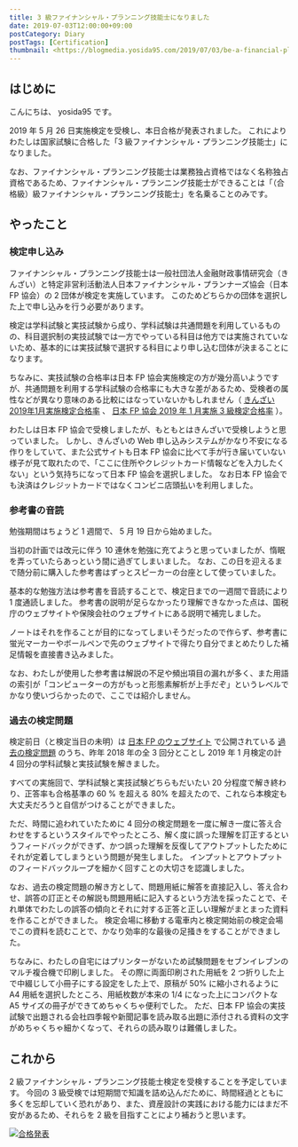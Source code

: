 ```yaml
---
title: 3 級ファイナンシャル・プランニング技能士になりました
date: 2019-07-03T12:00:00+09:00
postCategory: Diary
postTags: [Certification]
thumbnail: <https://blogmedia.yosida95.com/2019/07/03/be-a-financial-planner/result.png>
---
```


## はじめに

こんにちは、 yosida95 です。

2019 年 5 月 26 日実施検定を受検し、本日合格が発表されました。
これによりわたしは国家試験に合格した「3 級ファイナンシャル・プランニング技能士」になりました。

なお、ファイナンシャル・プランニング技能士は業務独占資格ではなく名称独占資格であるため、ファイナンシャル・プランニング技能士ができることは「（合格級）級ファイナンシャル・プランニング技能士」を名乗ることのみです。

## やったこと

### 検定申し込み

ファイナンシャル・プランニング技能士は一般社団法人金融財政事情研究会（きんざい）と特定非営利活動法人日本ファイナンシャル・プランナーズ協会（日本 FP 協会）の 2 団体が検定を実施しています。
このためどちらかの団体を選択した上で申し込みを行う必要があります。

検定は学科試験と実技試験から成り、学科試験は共通問題を利用しているものの、科目選択制の実技試験では一方でやっている科目は他方では実施されていないため、基本的には実技試験で選択する科目により申し込む団体が決まることになります。

ちなみに、実技試験の合格率は日本 FP 協会実施検定の方が幾分高いようですが、共通問題を利用する学科試験の合格率にも大きな差があるため、受検者の属性などが異なり意味のある比較にはなっていないかもしれません（ [きんざい 2019年1月実施検定合格率](https://www.kinzai.or.jp/fp/news-fp/22448.html) 、 [日本 FP 協会 2019 年 1 月実施 3 級検定合格率](https://www.jafp.or.jp/exam/syutoku/result/20190103.shtml) ）。

わたしは日本 FP 協会で受検しましたが、もともとはきんざいで受検しようと思っていました。
しかし、きんざいの Web 申し込みシステムがかなり不安になる作りをしていて、また公式サイトも日本 FP 協会に比べて手が行き届いていない様子が見て取れたので、「ここに住所やクレジットカード情報などを入力したくない」という気持ちになって日本 FP 協会を選択しました。
なお日本 FP 協会でも決済はクレジットカードではなくコンビニ店頭払いを利用しました。

### 参考書の音読

勉強期間はちょうど 1 週間で、 5 月 19 日から始めました。

当初の計画では改元に伴う 10 連休を勉強に充てようと思っていましたが、惰眠を弄っていたらあっという間に過ぎてしまいました。
なお、この日を迎えるまで随分前に購入した参考書はずっとスピーカーの台座として使っていました。

基本的な勉強方法は参考書を音読することで、検定日までの一週間で音読により 1 度通読しました。
参考書の説明が足らなかったり理解できなかった点は、国税庁のウェブサイトや保険会社のウェブサイトにある説明で補完しました。

ノートはそれを作ることが目的になってしまいそうだったので作らず、参考書に蛍光マーカーやボールペンで先のウェブサイトで得たり自分でまとめたりした補足情報を直接書き込みました。

なお、わたしが使用した参考書は解説の不足や頻出項目の漏れが多く、また用語の索引が「コンピューターの方がもっと形態素解析が上手だぞ」というレベルでかなり使いづらかったので、ここでは紹介しません。

### 過去の検定問題

検定前日（と検定当日の未明）は [日本 FP のウェブサイト](https://www.jafp.or.jp/) で公開されている [過去の検定問題](https://www.jafp.or.jp/exam/mohan/) のうち、昨年 2018 年の全 3 回分とことし 2019 年 1 月検定の計 4 回分の学科試験と実技試験を解きました。

すべての実施回で、学科試験と実技試験どちらもだいたい 20 分程度で解き終わり、正答率も合格基準の 60 % を超える 80% を超えたので、これなら本検定も大丈夫だろうと自信がつけることができました。

ただ、時間に追われていたために 4 回分の検定問題を一度に解き一度に答え合わせをするというスタイルでやったところ、解く度に誤った理解を訂正するというフィードバックができず、かつ誤った理解を反復してアウトプットしたためにそれが定着してしまうという問題が発生しました。
インプットとアウトプットのフィードバックループを細かく回すことの大切さを認識しました。

なお、過去の検定問題の解き方として、問題用紙に解答を直接記入し、答え合わせ、誤答の訂正とその解説も問題用紙に記入するという方法を採ったことで、それ単体でわたしの誤答の傾向とそれに対する正答と正しい理解がまとまった資料を作ることができました。
検定会場に移動する電車内と検定開始前の検定会場でこの資料を読むことで、かなり効率的な最後の足掻きをすることができました。

ちなみに、わたしの自宅にはプリンターがないため試験問題をセブンイレブンのマルチ複合機で印刷しました。
その際に両面印刷された用紙を 2 つ折りした上で中綴じして小冊子にする設定をした上で、原稿が 50% に縮小されるように A4 用紙を選択したところ、用紙枚数が本来の 1/4 になった上にコンパクトな A5 サイズの冊子ができてめちゃくちゃ便利でした。
ただ、日本 FP 協会の実技試験で出題される会社四季報や新聞記事を読み取る出題に添付される資料の文字がめちゃくちゃ細かくなって、それらの読み取りは難儀しました。

## これから

2 級ファイナンシャル・プランニング技能士検定を受検することを予定しています。
今回の 3 級受検では短期間で知識を詰め込んだために、時間経過とともに多くを忘却していく恐れがあり、また、資産設計の実践における能力にはまだ不安があるため、それらを 2 級を目指すことにより補おうと思います。

[![合格発表](https://blogmedia.yosida95.com/2019/07/03/be-a-financial-planner/result.png)](https://blogmedia.yosida95.com/2019/07/03/be-a-financial-planner/result.png)
